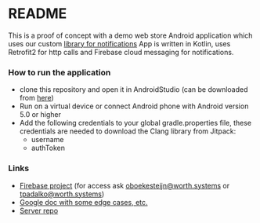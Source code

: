 # README #

This is a proof of concept with a demo web store Android application which uses our custom [library for notifications](https://bitbucket.org/wi/evillage-android/src/master/clangnotifications/)
App is written in Kotlin, uses Retrofit2 for http calls and Firebase cloud messaging for notifications.

### How to run the application ###

* clone this repository and open it in AndroidStudio (can be downloaded from [here](https://developer.android.com/studio))
* Run on a virtual device or connect Android phone with Android version 5.0 or higher
* Add the following credentials to your global gradle.properties file, these credentials are needed to download the Clang library from Jitpack:
    * username
    * authToken

### Links ###

* [Firebase project](https://console.firebase.google.com/project/test-a04ac/overview) (for access ask oboekesteijn@worth.systems or tpadalko@worth.systems)
* [Google doc with some edge cases, etc.](https://docs.google.com/document/d/1Nw7Ik1VY8Sz2PPtj86yaTUyZ9qnO__xaDHcRuk6Xsbk/edit?usp=sharing)
* [Server repo](https://bitbucket.org/wi/evillage-token-server/src)
